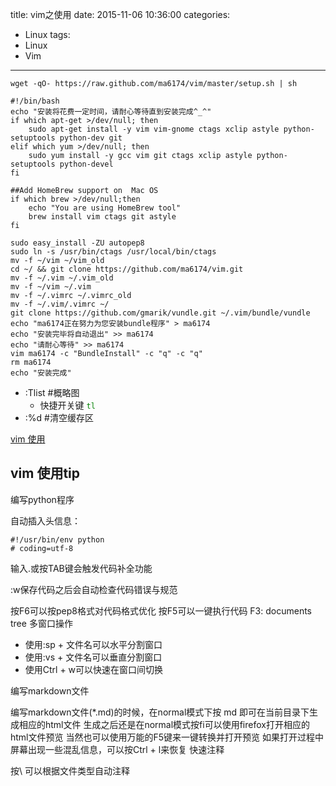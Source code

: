 title: vim之使用
date: 2015-11-06 10:36:00
categories:
- Linux
tags:
- Linux
- Vim
---
```
wget -qO- https://raw.github.com/ma6174/vim/master/setup.sh | sh
```
```
#!/bin/bash
echo "安装将花费一定时间，请耐心等待直到安装完成^_^"
if which apt-get >/dev/null; then
	sudo apt-get install -y vim vim-gnome ctags xclip astyle python-setuptools python-dev git
elif which yum >/dev/null; then
	sudo yum install -y gcc vim git ctags xclip astyle python-setuptools python-devel	
fi

##Add HomeBrew support on  Mac OS
if which brew >/dev/null;then
    echo "You are using HomeBrew tool"
    brew install vim ctags git astyle
fi

sudo easy_install -ZU autopep8 
sudo ln -s /usr/bin/ctags /usr/local/bin/ctags
mv -f ~/vim ~/vim_old
cd ~/ && git clone https://github.com/ma6174/vim.git
mv -f ~/.vim ~/.vim_old
mv -f ~/vim ~/.vim
mv -f ~/.vimrc ~/.vimrc_old
mv -f ~/.vim/.vimrc ~/
git clone https://github.com/gmarik/vundle.git ~/.vim/bundle/vundle
echo "ma6174正在努力为您安装bundle程序" > ma6174
echo "安装完毕将自动退出" >> ma6174
echo "请耐心等待" >> ma6174
vim ma6174 -c "BundleInstall" -c "q" -c "q"
rm ma6174
echo "安装完成"
```

* :Tlist  #概略图  
	- 快捷开关键 <code style="color:green">tl</code>
* :%d     #清空缓存区

[vim 使用](https://github.com/qiwsir/vim/blob/master/tips.md)


vim 使用tip
--------------
编写python程序

自动插入头信息：
```
#!/usr/bin/env python
# coding=utf-8
```
输入.或按TAB键会触发代码补全功能

:w保存代码之后会自动检查代码错误与规范

按F6可以按pep8格式对代码格式优化
按F5可以一键执行代码
F3: documents tree
多窗口操作

* 使用:sp + 文件名可以水平分割窗口
* 使用:vs + 文件名可以垂直分割窗口
* 使用Ctrl + w可以快速在窗口间切换

编写markdown文件

编写markdown文件(*.md)的时候，在normal模式下按 md 即可在当前目录下生成相应的html文件
生成之后还是在normal模式按fi可以使用firefox打开相应的html文件预览
当然也可以使用万能的F5键来一键转换并打开预览
如果打开过程中屏幕出现一些混乱信息，可以按Ctrl + l来恢复
快速注释

按\ 可以根据文件类型自动注释